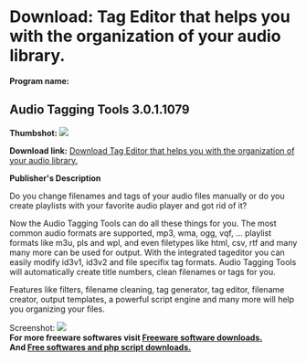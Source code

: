 # Download: Tag Editor that helps you with the organization of your audio library.

**Program name:**

## Audio Tagging Tools 3.0.1.1079

  
**Thumbshot:** ![](http://www.freewarefiles.com/screenshot/audiotagtools_md.gif)   
  
**Download link:** [Download Tag Editor that helps you with the organization of your audio library.](http://freesoftwares.boysofts.com/Audio-Tagging-Tools_program_17105.html)  
  


**Publisher's Description**  
  


Do you change filenames and tags of your audio files manually or do you create playlists with your favorite audio player and got rid of it? 

Now the Audio Tagging Tools can do all these things for you. The most common audio formats are supported, mp3, wma, ogg, vqf, ... playlist formats like m3u, pls and wpl, and even filetypes like html, csv, rtf and many many more can be used for output. With the integrated tageditor you can easily modify id3v1, id3v2 and file specifix tag formats. Audio Tagging Tools will automatically create title numbers, clean filenames or tags for you.

Features like filters, filename cleaning, tag generator, tag editor, filename creator, output templates, a powerful script engine and many more will help you organizing your files. 

  
  
Screenshot: ![](http://www.freewarefiles.com/screenshot/audiotagtools.gif)   
**For more freeware softwares visit [Freeware software downloads.](http://freesoftwares.boysofts.com/)**   
**And [Free softwares and php script downloads.](http://www.boysofts.com/)**
